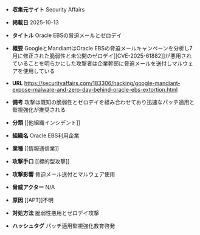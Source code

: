 - **収集元サイト**
Security Affairs

- **掲載日**
2025-10-13

- **タイトル**
Oracle EBSの脅迫メールとゼロデイ

- **概要**
GoogleとMandiantはOracle EBSの脅迫メールキャンペーンを分析し7月に修正された脆弱性と未公開のゼロデイ[[CVE-2025-61882]]が悪用されていることを明らかにした攻撃者は企業幹部に脅迫メールを送付しマルウェアを使用している

- **URL**
https://securityaffairs.com/183306/hacking/google-mandiant-expose-malware-and-zero-day-behind-oracle-ebs-extortion.html

- **備考**
攻撃は既知の脆弱性とゼロデイを組み合わせており迅速なパッチ適用と監視強化が推奨される

- **分類**
[[他組織インシデント]]

- **組織名**
Oracle EBS利用企業

- **業種**
[[情報通信業]]

- **攻撃手口**
[[標的型攻撃]]

- **攻撃影響**
脅迫メール送付とマルウェア使用

- **脅威アクター**
N/A

- **原因**
[[APT]]不明

- **対処方法**
脆弱性悪用とゼロデイ攻撃

- **ハッシュタグ**
パッチ適用監視強化教育啓発
